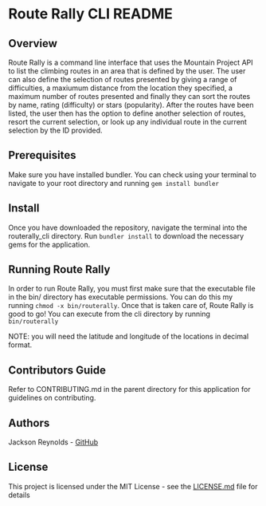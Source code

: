 # Route Rally CLI README

## Overview

Route Rally is a command line interface that uses the Mountain Project API to list the climbing routes in an area that is defined by the user. The user can also define the selection of routes presented by giving a range of difficulties, a maxiumum distance from the location they specified, a maximum number of routes presented and finally they can sort the routes by name, rating (difficulty) or stars (popularity). After the routes have been listed, the user then has the option to define another selection of routes, resort the current selection, or look up any individual route in the current selection by the ID provided. 

## Prerequisites

Make sure you have installed bundler. You can check using your terminal to navigate to your root directory and running `gem install bundler`

## Install

Once you have downloaded the repository, navigate the terminal into the routerally_cli directory. Run `bundler install` to download the necessary gems for the application.

## Running Route Rally

In order to run Route Rally, you must first make sure that the executable file in the bin/ directory has executable permissions. You can do this my running `chmod -x bin/routerally`. Once that is taken care of, Route Rally is good to go! You can execute from the cli directory by running `bin/routerally`

NOTE: you will need the latitude and longitude of the locations in decimal format. 

## Contributors Guide

Refer to CONTRIBUTING.md in the parent directory for this application for guidelines on contributing.

## Authors

Jackson Reynolds - [GitHub](https://github.com/JacksonReynolds)

## License

This project is licensed under the MIT License - see the [LICENSE.md](LICENSE.md) file for details